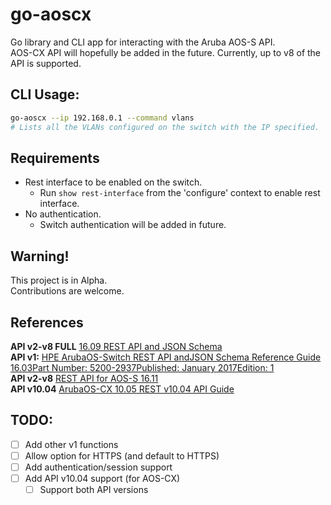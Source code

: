 # go-aoscx
Go library and CLI app for interacting with the Aruba AOS-S API.  
AOS-CX API will hopefully be added in the future.
Currently, up to v8 of the API is supported.

## CLI Usage:
```bash
go-aoscx --ip 192.168.0.1 --command vlans
# Lists all the VLANs configured on the switch with the IP specified.
```

## Requirements
- Rest interface to be enabled on the switch.
  - Run `show rest-interface` from the 'configure' context to enable rest interface.
- No authentication.
  - Switch authentication will be added in future.

## Warning!
This project is in Alpha.  
Contributions are welcome.

## References
**API v2-v8 FULL** [16.09 REST API and JSON Schema](https://h10145.www1.hpe.com/downloads/DownloadSoftware.aspx?SoftwareReleaseUId=26402&ProductNumber=J9625A&lang=&cc=&prodSeriesId=&SaidNumber=)  
**API v1:** [HPE ArubaOS-Switch REST API andJSON Schema Reference Guide 16.03Part Number: 5200-2937Published: January 2017Edition: 1](https://support.hpe.com/hpesc/public/docDisplay?docLocale=en_US&docId=emr_na-c05373669)  
**API v2-v8** [REST API for AOS-S 16.11](https://www.arubanetworks.com/techdocs/AOS-Switch/16.11/Aruba%20REST%20API%20for%20AOS-S%2016.11.pdf)  
**API v10.04** [ArubaOS-CX 10.05 REST v10.04 API Guide](https://www.arubanetworks.com/techdocs/AOS-CX/10.05/HTML/5200-7320/index.html)  

## TODO:
- [ ] Add other v1 functions
- [ ] Allow option for HTTPS (and default to HTTPS)
- [ ] Add authentication/session support
- [ ] Add API v10.04 support (for AOS-CX)
  - [ ] Support both API versions
